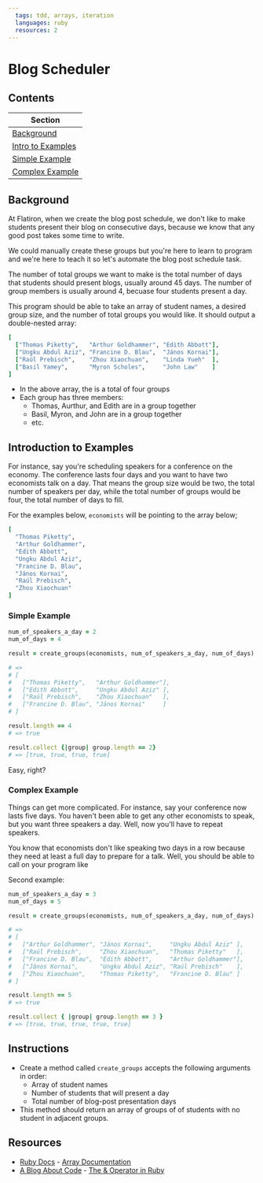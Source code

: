 ```yaml
---
  tags: tdd, arrays, iteration
  languages: ruby
  resources: 2
---
```


# Blog Scheduler

## Contents

|Section                                       |
|----------------------------------------------|
|[Background](#background)                     |
|[Intro to Examples](#introduction-to-examples)|
|[Simple Example](#simple-example)             |
|[Complex Example](#complex-example)           |

## Background

At Flatiron, when we create the blog post schedule, we don't like to make students present their blog on consecutive days, because we know that any good post takes some time to write.

We could manually create these groups but you're here to learn to program and we're here to teach it so let's automate the blog post schedule task.

The number of total groups we want to make is the total number of days that students should present blogs, usually around 45 days. The number of group members is usually around 4, becuase four students present a day.

This program should be able to take an array of student names, a desired group size, and the number of total groups you would like. It should output a double-nested array:

```ruby
[
  ["Thomas Piketty",   "Arthur Goldhammer", "Edith Abbott"],
  ["Ungku Abdul Aziz", "Francine D. Blau",  "János Kornai"],
  ["Raúl Prebisch",    "Zhou Xiaochuan",    "Linda Yueh"  ],
  ["Basil Yamey",      "Myron Scholes",     "John Law"    ]
]

```

* In the above array, the is a total of four groups
* Each group has three members:
  * Thomas, Aurthur, and Edith are in a group together
  * Basil, Myron, and John are in a group together
  * etc.


## Introduction to Examples

For instance, say you're scheduling speakers for a conference on the economy. The conference lasts four days and you want to have two economists talk on a day. That means the group size would be two, the total number of speakers per day, while the total number of groups would be four, the total number of days to fill.

For the examples below, `economists` will be pointing to the array below;
```ruby
[
  "Thomas Piketty", 
  "Arthur Goldhammer", 
  "Edith Abbott",
  "Ungku Abdul Aziz",
  "Francine D. Blau",
  "János Kornai",
  "Raúl Prebisch",
  "Zhou Xiaochuan"
]
```

### Simple Example

```ruby
num_of_speakers_a_day = 2
num_of_days = 4

result = create_groups(economists, num_of_speakers_a_day, num_of_days)

# =>
# [
#   ["Thomas Piketty",   "Arthur Goldhammer"],
#   ["Edith Abbott",     "Ungku Abdul Aziz" ],
#   ["Raúl Prebisch",    "Zhou Xiaochuan"   ],
#   ["Francine D. Blau", "János Kornai"     ]
# ]

result.length == 4
# => true

result.collect {|group| group.length == 2}
# => [true, true, true, true]
```

Easy, right?

### Complex Example

Things can get more complicated. For instance, say your conference now lasts five days. You haven't been able to get any other economists to speak, but you want three speakers a day. Well, now you'll have to repeat speakers.

You know that economists don't like speaking two days in a row because they need at least a full day to prepare for a talk. Well, you should be able to call on your program like

Second example:

```ruby
num_of_speakers_a_day = 3
num_of_days = 5

result = create_groups(economists, num_of_speakers_a_day, num_of_days)

# =>
# [
#   ["Arthur Goldhammer", "János Kornai",     "Ungku Abdul Aziz" ], 
#   ["Raúl Prebisch",     "Zhou Xiaochuan",   "Thomas Piketty"   ], 
#   ["Francine D. Blau",  "Edith Abbott",     "Arthur Goldhammer"], 
#   ["János Kornai",      "Ungku Abdul Aziz", "Raúl Prebisch"    ], 
#   ["Zhou Xiaochuan",    "Thomas Piketty",   "Francine D. Blau" ]
# ]

result.length == 5
# => true

result.collect { |group| group.length == 3 }
# => [true, true, true, true, true]
```

## Instructions

* Create a method called `create_groups` accepts the following arguments in order:
  * Array of student names
  * Number of students that will present a day
  * Total number of blog-post presentation days
* This method should return an array of groups of of students with no student in adjacent groups.

## Resources
* [Ruby Docs](http://www.ruby-doc.org/) - [Array Documentation](http://www.ruby-doc.org/core-2.1.1/Array.html)
* [A Blog About Code](http://ablogaboutcode.com/) - [The & Operator in Ruby](http://ablogaboutcode.com/2012/01/04/the-ampersand-operator-in-ruby/)
